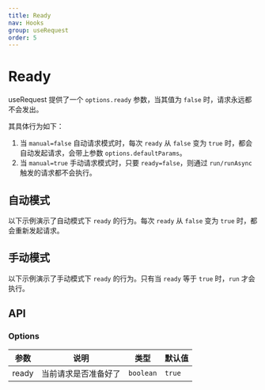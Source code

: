```yaml
---
title: Ready
nav: Hooks
group: useRequest
order: 5
---
```


# Ready

useRequest 提供了一个 `options.ready` 参数，当其值为 `false` 时，请求永远都不会发出。

其具体行为如下：

1. 当 `manual=false` 自动请求模式时，每次 `ready` 从 `false` 变为 `true` 时，都会自动发起请求，会带上参数 `options.defaultParams`。
2. 当 `manual=true` 手动请求模式时，只要 `ready=false`，则通过 `run/runAsync` 触发的请求都不会执行。

## 自动模式

以下示例演示了自动模式下 `ready` 的行为。每次 `ready` 从 `false` 变为 `true` 时，都会重新发起请求。

<code src="./demo/ready.tsx"></code>

## 手动模式

以下示例演示了手动模式下 `ready` 的行为。只有当 `ready` 等于 `true` 时，`run` 才会执行。

<code src="./demo/manualReady.tsx"></code>

## API

### Options

| 参数  | 说明                 | 类型      | 默认值 |
| ----- | -------------------- | --------- | ------ |
| ready | 当前请求是否准备好了 | `boolean` | `true` |

